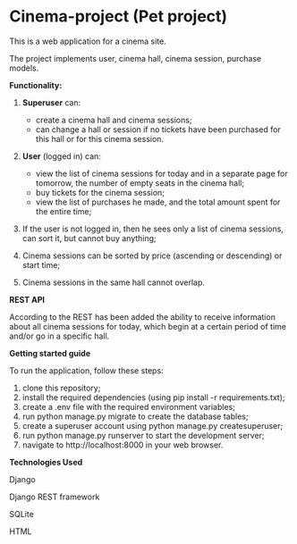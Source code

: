 # Cinema-project (Pet project)
This is a web application for a cinema site.

The project implements user, cinema hall, cinema session, purchase models.

**Functionality:**

1) **Superuser** can:
   - create a cinema hall and cinema sessions;
   - can change a hall or session if no tickets have been purchased for this hall or for this cinema session.
     
2) **User** (logged in) can:
   - view the list of cinema sessions for today and in a separate page for tomorrow, the number of empty seats in the cinema hall;
   - buy tickets for the cinema session;
   - view the list of purchases he made, and the total amount spent for the entire time; 
3) If the user is not logged in, then he sees only a list of cinema sessions, can sort it, but cannot buy anything;
4) Cinema sessions can be sorted by price (ascending or descending) or start time;
5) Cinema sessions in the same hall cannot overlap.  

**REST API**

According to the REST has been added the ability to receive information about all cinema sessions for today, which begin at a certain period of time and/or go in a specific hall.

**Getting started guide**

To run the application, follow these steps:
1)  clone this repository;
2)  install the required dependencies (using pip install -r requirements.txt);
3)  create a .env file with the required environment variables;
4)  run python manage.py migrate to create the database tables;
5)  create a superuser account using python manage.py createsuperuser;
6)  run python manage.py runserver to start the development server;
7)  navigate to http://localhost:8000 in your web browser.

**Technologies Used**

Django

Django REST framework

SQLite

HTML

